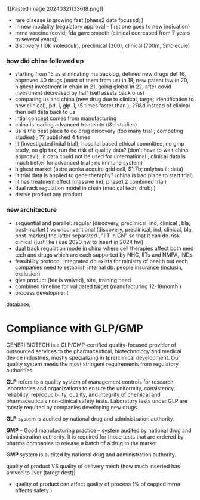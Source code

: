 ![[Pasted image 20240321133618.png]]
- rare disease is growing fast (phase2 data focused; )
- in new modality (regulatory approval - first one goes to new indication)
- mrna vaccine (covid; fda gave smooth (clinical decreased from 7 years to several years))
- discovery (10k moledculr), preclinical (300), clinical (700m, 5molecule)
### how did china followed up
- starting from 15 as eliminating ma backlog, defined new drugs def 16, approved 40 drugs (most of them from us) in 18, new patent law in 20, highest investment in chain in 21, going global in 22, after covid investment decreased by half (sell assets back o us)
- comparing us and china (new drug due to clinical, target identification to new clinical), pd-1, glp-1, (5 times faster than ); ??i&d instead of clinical then sell data back to us
- intial concept comes from manufacturing
- china is leading advanced treatemtn (i&d studies) 
- us is the best place to do drug discovery (too many trial ; competing studies) ; ?? published 4 times
- iit (investigated inital trial); hospital based ethical committee, no gmp study, no glp tax, run the risk of quality data? (don't have to wait china approavl); iit data could not be used for (international ; clinical data is much better for advanced trial ; no immune system)
- highest market (astro aenka acquire grid cell, $1.7b; onlyhas iit data)
- iit trial data is applied to gene theraphy? (china is bad place to start trial)
- iit has treatment effect (massive ind; phase1,2 combined trial)
- dual rack regulation model in chain (medical tech, drub; )
- derive product any product 

### new architecture
- sequential and parallel: regular (discovery, preclinical, ind, clinical , bla, post-market ) vs unconventional (discovery, preclinical, ind, clinical, bla, post-market) the latter separated , "IIT in CN" so that it can de-risk clinical (just like i use 2023 hw to insert in 2024 hw)
- dual track regulation mode in china where cell therapies affect both med tech and drugs which are each supported by NHC, IITs and NMPA, INDs
- feasibility protocol, integrated db exists for ministry of health but each companies need to establish internal db: people insurance (inclusin, exclusion)
- give product (fee is waived), site, training need
- combined timeline for validated target (manufacturing 12-18month )
- process development


database, 


















# Compliance with GLP/GMP

GENERI BIOTECH is a GLP/GMP-certified quality-focused provider of outsourced services to the pharmaceutical, biotechnology and medical device industries, mostly specializing in (pre)clinical development. Our quality system meets the most stringent requirements from regulatory authorities.

**GLP** refers to a quality system of management controls for research laboratories and organizations to ensure the uniformity, consistency, reliability, reproducibility, quality, and integrity of chemical and pharmaceuticals non-clinical safety tests. Laboratory tests under GLP are mostly required by companies developing new drugs.

**GLP** system is audited by national drug and administration authority.


**GMP** – Good manufacturing practice – system audited by national drug and administration authority. It is required for those tests that are ordered by pharma companies to release a batch of a drug to the market.

**GMP** system is audited by national drug and administration authority.

quality of product VS quality of delivery mech (how much inserted has arrived to liver (taregt dest))
- quality of product can affect quality of process (% of capped mrna affects safety )